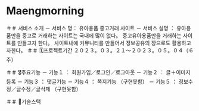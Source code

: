 # Maengmorning
＃＃ 서비스 소개
－ 서비스 명： 유아용품 중고거래 사이트
－ 서비스 설명 ： 유아용품만을 중고로 거래하는 사이트는 국내에 많이 없다。 중고유아용품만을 거래하는 사이트를 만들고자 한다。
사이트내에 커뮤니티를 만들어서 정보공유의 장으로도 활용하고자한다。
＃＃ 🗓️프로젝트기간
２０２３。０３。２１～２０２３。０５。０４（６주）

＃＃ 🎖️주요기능
－ 기능１ ： 회원가입／로그인／로그아웃 － 기능２ ： 글＋이미지 등록
－ 기능３ ： 댓글기능
－ 기능４ ： 쪽지기능 （구현못함）
－ 기능５ ： 정보수정／글수정／글삭제 （구현못함）

＃＃ 👾기술스택
